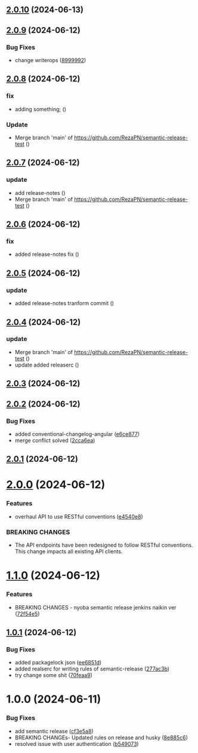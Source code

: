 ## [2.0.10](https://github.com/RezaPN/semantic-release-test/compare/v2.0.9...v2.0.10) (2024-06-13)

## [2.0.9](https://github.com/RezaPN/semantic-release-test/compare/v2.0.8...v2.0.9) (2024-06-12)


### Bug Fixes

* change writerops ([8999992](https://github.com/RezaPN/semantic-release-test/commit/89999928f9adb70548335b72a36fdecfc4c5cbc2))

## [2.0.8](https://github.com/RezaPN/semantic-release-test/compare/v2.0.7...v2.0.8) (2024-06-12)


### fix

* adding something; ([](https://github.com/RezaPN/semantic-release-test/commit/54937bb9ca613d05186e4f9ab0a269d7b1797a3b))


### Update

* Merge branch 'main' of https://github.com/RezaPN/semantic-release-test ([](https://github.com/RezaPN/semantic-release-test/commit/e124ed65d2d4fd237bf1ed2abeae8962b6534e76))

## [2.0.7](https://github.com/RezaPN/semantic-release-test/compare/v2.0.6...v2.0.7) (2024-06-12)


### update

* add release-notes ([](https://github.com/RezaPN/semantic-release-test/commit/9f889982f63134e391061a68016e5345f1a04bd4))
* Merge branch 'main' of https://github.com/RezaPN/semantic-release-test ([](https://github.com/RezaPN/semantic-release-test/commit/a01df88fb4a8845278566e0bb16d9c965efa7d0e))

## [2.0.6](https://github.com/RezaPN/semantic-release-test/compare/v2.0.5...v2.0.6) (2024-06-12)


### fix

* added release-notes fix ([](https://github.com/RezaPN/semantic-release-test/commit/d083198a19cdd0bbb0cd68bcd3619066d1d44bbc))

## [2.0.5](https://github.com/RezaPN/semantic-release-test/compare/v2.0.4...v2.0.5) (2024-06-12)


### update

* added release-notes tranform commit ([](https://github.com/RezaPN/semantic-release-test/commit/69cf3634f63aea21f4f0788371e4b5ce2b53d720))

## [2.0.4](https://github.com/RezaPN/semantic-release-test/compare/v2.0.3...v2.0.4) (2024-06-12)


### update

* Merge branch 'main' of https://github.com/RezaPN/semantic-release-test ([](https://github.com/RezaPN/semantic-release-test/commit/770bba9de6baab69411794aeef4d3b4773c19cca))
* update added releaserc ([](https://github.com/RezaPN/semantic-release-test/commit/79c1642c62508fc1c44f3855269b684cc172cc27))

## [2.0.3](https://github.com/RezaPN/semantic-release-test/compare/v2.0.2...v2.0.3) (2024-06-12)

## [2.0.2](https://github.com/RezaPN/semantic-release-test/compare/v2.0.1...v2.0.2) (2024-06-12)


### Bug Fixes

* added conventional-changelog-angular ([e6ce877](https://github.com/RezaPN/semantic-release-test/commit/e6ce877a9e06b7e7f090d7a92303c68d50ce1663))
* merge conflict solved ([2cca6ea](https://github.com/RezaPN/semantic-release-test/commit/2cca6ea5df640e2f838650a050dc6242e8b11b1f))

## [2.0.1](https://github.com/RezaPN/semantic-release-test/compare/v2.0.0...v2.0.1) (2024-06-12)

# [2.0.0](https://github.com/RezaPN/semantic-release-test/compare/v1.1.0...v2.0.0) (2024-06-12)


### Features

* overhaul API to use RESTful conventions ([e4540e8](https://github.com/RezaPN/semantic-release-test/commit/e4540e8d1e8d250cb3267f02d8e02d982b3f6410))


### BREAKING CHANGES

* The API endpoints have been redesigned to follow RESTful conventions. This change impacts all existing API clients.

# [1.1.0](https://github.com/RezaPN/semantic-release-test/compare/v1.0.1...v1.1.0) (2024-06-12)


### Features

* BREAKING CHANGES - nyoba semantic release jenkins naikin ver ([72f54e5](https://github.com/RezaPN/semantic-release-test/commit/72f54e5213034fe86b4815141d0d03b8e81fc96d))

## [1.0.1](https://github.com/RezaPN/semantic-release-test/compare/v1.0.0...v1.0.1) (2024-06-12)


### Bug Fixes

* added packagelock json ([ee6851d](https://github.com/RezaPN/semantic-release-test/commit/ee6851d5fa56dba39440c9c9e26f66d7839dcf37))
* added realserc for writing rules of semantic-release ([277ac3b](https://github.com/RezaPN/semantic-release-test/commit/277ac3b32df5aa0a73d4bea4a5d001bd245cb4ca))
* try change some shit ([70feaa9](https://github.com/RezaPN/semantic-release-test/commit/70feaa990a52d89c1699e3ef42a132916849ac57))

# 1.0.0 (2024-06-11)


### Bug Fixes

* add semantic release ([cf3e5a8](https://github.com/RezaPN/semantic-release-test/commit/cf3e5a89e8fa379a6c25b6d4c49a77e79ff7c7da))
* BREAKING CHANGEs- Updated rules on release and husky ([8e885c6](https://github.com/RezaPN/semantic-release-test/commit/8e885c66462a3e491889ac0c646d82f40658dd5a))
* resolved issue with user authentication ([b549073](https://github.com/RezaPN/semantic-release-test/commit/b549073def05fa2d100cf15644e3da0725f754aa))
